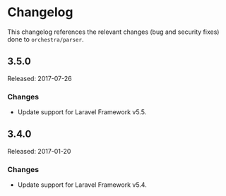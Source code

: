 # Changelog

This changelog references the relevant changes (bug and security fixes) done to `orchestra/parser`.


## 3.5.0

Released: 2017-07-26

### Changes

* Update support for Laravel Framework v5.5.

## 3.4.0

Released: 2017-01-20

### Changes

* Update support for Laravel Framework v5.4.
